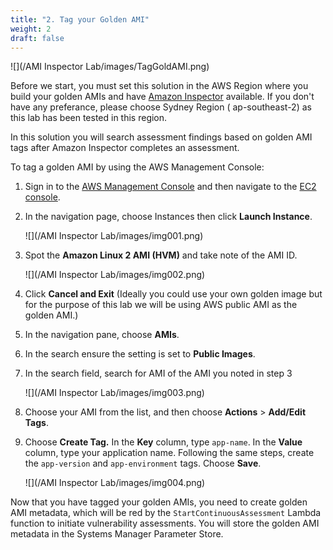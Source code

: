 ```yaml
---
title: "2. Tag your Golden AMI"
weight: 2
draft: false
---
```


  ![](/AMI Inspector Lab/images/TagGoldAMI.png)


Before we start, you must set this solution in the AWS Region where you build your golden AMIs and have [Amazon Inspector](http://docs.aws.amazon.com/inspector/latest/userguide/inspector_supported_os_regions.html#inspector_supported-regions) available. If you don't have any preferance, please choose Sydney Region ( ap-southeast-2) as this lab has been tested in this region.

In this solution you will search assessment findings based on golden AMI tags after Amazon Inspector completes an assessment.

To tag a golden AMI by using the AWS Management Console:

1.  Sign in to the [AWS Management Console](https://console.aws.amazon.com/console/home) and then navigate to the [EC2 console](https://console.aws.amazon.com/ec2/v2/home).
2.  In the navigation page, choose Instances then click **Launch Instance**.

    ![](/AMI Inspector Lab/images/img001.png)

3.  Spot the **Amazon Linux 2 AMI (HVM)** and take note of the AMI ID.

    ![](/AMI Inspector Lab/images/img002.png)

4.  Click **Cancel and Exit** (Ideally you could use your own golden image but for the purpose of this lab we will be using AWS public AMI as the golden AMI.)

5.  In the navigation pane, choose **AMIs**.
6.  In the search ensure the setting is set to **Public Images**.
7.  In the search field, search for AMI of the AMI you noted in step 3

    ![](/AMI Inspector Lab/images/img003.png)

8.  Choose your AMI from the list, and then choose **Actions** > **Add/Edit Tags**.
9.  Choose **Create Tag.** In the **Key** column, type `app-name`. In the **Value** column, type your application name. Following the same steps, create the `app-version` and `app-environment` tags. Choose **Save**.

    ![](/AMI Inspector Lab/images/img004.png)

Now that you have tagged your golden AMIs, you need to create golden AMI metadata, which will be red by the `StartContinuousAssessment` Lambda function to initiate vulnerability assessments. You will store the golden AMI metadata in the Systems Manager Parameter Store.

